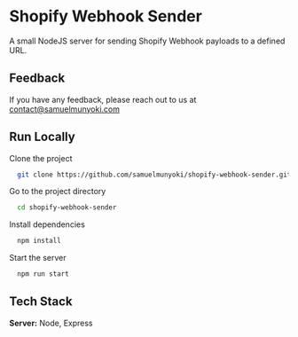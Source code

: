 
# Shopify Webhook Sender
A small NodeJS server for sending Shopify Webhook payloads to a defined URL.




## Feedback

If you have any feedback, please reach out to us at contact@samuelmunyoki.com





## Run Locally

Clone the project

```bash
  git clone https://github.com/samuelmunyoki/shopify-webhook-sender.git
```

Go to the project directory

```bash
  cd shopify-webhook-sender
```

Install dependencies

```bash
  npm install
```

Start the server

```bash
  npm run start
```


## Tech Stack

**Server:** Node, Express









